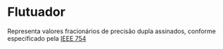 # Flutuador
Representa valores fracionários de precisão dupla assinados, conforme especificado pela [IEEE 754](http://en.wikipedia.org/wiki/IEEE_floating_point)